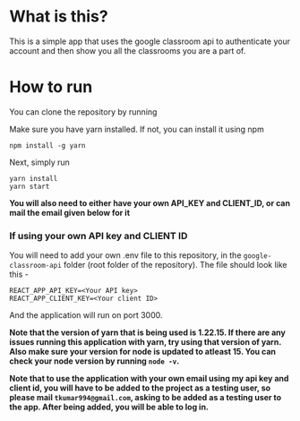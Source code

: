 # What is this?

This is a simple app that uses the google classroom api to authenticate your account and then show you all the classrooms you are a part of.

# How to run

You can clone the repository by running


Make sure you have yarn installed. If not, you can install it using npm

```shell
npm install -g yarn
```

Next, simply run

```shell
yarn install
yarn start
```
**You will also need to either have your own API_KEY and CLIENT_ID, or can mail the email given below for it**


### If using your own API key and CLIENT ID
You will need to add your own .env file to this repository, in the `google-classroom-api` folder (root folder of the repository). The file should look like this -
```
REACT_APP_API_KEY=<Your API key>
REACT_APP_CLIENT_KEY=<Your client ID>

```


And the application will run on port 3000.

**Note that the version of yarn that is being used is 1.22.15. If there are any issues running this application with yarn, try using that version of yarn. Also make sure your version for node is updated to atleast 15. You can check your node version by running `node -v`.**


**Note that to use the application with your own email using my api key and client id, you will have to be added to the project as a testing user, so please mail `tkumar994@gmail.com`, asking to be added as a testing user to the app. After being added, you will be able to log in.**


